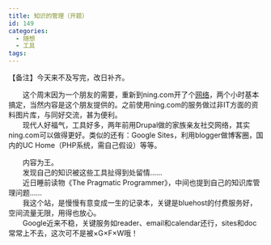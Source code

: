 ```yaml
---
title: 知识的管理（开题）
id: 149
categories:
  - 随想
  - 工具
tags:
---
```


【备注】今天来不及写完，改日补齐。<div>　　这个周末因为一个朋友的需要，重新到ning.com开了个[网络](http://xg-pine.ning.com/)，两个小时基本搞定，当然内容是这个朋友提供的。之前使用ning.com的服务做过非IT方面的资料图片库，与同好交流，甚为便利。</div><div>　　现代人好福气，工具好多，两年前用Drupal做的家族亲友社交网络，其实ning.com可以做得更好。类似的还有：Google Sites，利用blogger做博客圈，国内的UC Home（PHP系统，需自己假设）等等。</div><div>
</div><div>　　内容为王。</div><div>
</div><div>　　发现自己的知识被这些工具扯得到处留情……</div><div>
</div><div>　　近日睡前读物《The Pragmatic Programmer》，中间也提到自己的知识库管理问题……</div><div>
</div><div>　　我这个站，是慢慢有意变成一生的记录本，关键是bluehost的付费服务好，空间流量无限，用得也放心。</div><div>
</div><div>　　Google近来不稳，关键服务如reader、email和calendar还行，sites和doc常常上不去，这次可不是被×G×F×W哦！</div>